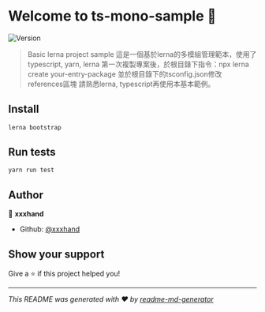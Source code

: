 # Welcome to ts-mono-sample 👋
![Version](https://img.shields.io/badge/version-0.0.1-blue.svg?cacheSeconds=2592000)

> Basic lerna project sample
> 這是一個基於lerna的多模組管理範本，使用了typescript, yarn, lerna
> 第一次複製專案後，於根目錄下指令：npx lerna create your-entry-package
> 並於根目錄下的tsconfig.json修改references區塊
> 請熟悉lerna, typescript再使用本基本範例。

## Install

```sh
lerna bootstrap
```

## Run tests

```sh
yarn run test
```

## Author

👤 **xxxhand**

* Github: [@xxxhand](https://github.com/xxxhand)

## Show your support

Give a ⭐️ if this project helped you!


***
_This README was generated with ❤️ by [readme-md-generator](https://github.com/kefranabg/readme-md-generator)_